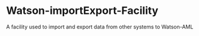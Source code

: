 # Watson-importExport-Facility
A facility used to import and export data from other systems to Watson-AML
